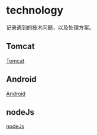 # technology
记录遇到的技术问题，以及处理方案。

## Tomcat
[Tomcat](https://github.com/OracleGao/technology/blob/master/tomcat.md)

## Android
[Android](https://github.com/OracleGao/technology/blob/master/android.md)

## nodeJs
[nodeJs](https://github.com/OracleGao/technology/blob/master/nodeJs.md)

